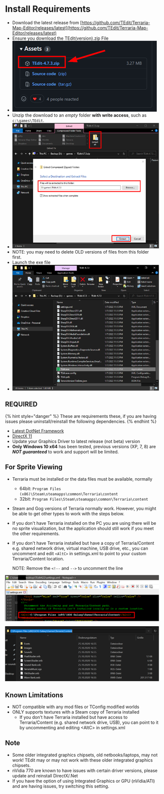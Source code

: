 # Install Requirements

* Download the latest release from [https://github.com/TEdit/Terraria-Map-Editor/releases/latest](https://github.com/TEdit/Terraria-Map-Editor/releases/latest)
* Ensure you download the TEdit(version).zip File
* ![](<.gitbook/assets/image (35).png>)
* Unzip the download to an _empty_ folder **with write access**, such as `c:\games\TEdit`.
* ![](<.gitbook/assets/image (36).png>)
* NOTE: you may need to delete OLD versions of files from this folder first.
* Launch the exe file
* ![](<.gitbook/assets/image (34).png>)

## REQUIRED

{% hint style="danger" %}
These are requirements these, if you are having issues please uninstall/reinstall the following dependencies.
{% endhint %}

* [Latest DotNet Framework](https://dotnet.microsoft.com/download/dotnet-framework/thank-you/net48-web-installer)
* [DirectX 11](https://support.microsoft.com/en-us/kb/179113)
* Update your Graphics Driver to latest release (not beta) version
* **Only Windows 10 x64** has been tested, previous versions (XP, 7, 8) are _**NOT guaranteed**_ to work and support will be limited.

## For Sprite Viewing

* Terraria must be installed or the data files must be available, normally
  * 64bit: `Program Files (x86)\Steam\steamapps\common\Terraria\content`
  * 32bit: `Program Files\Steam\steamapps\common\Terraria\content`
* Steam and Gog versions of Terraria normally work. However, you might be able to get other types to work with the steps below.
* If you don't have Terraria installed on the PC you are using there will be no sprite visualization, but the application should still work if you meet the other requirements.
*   If you don't have Terraria installed but have a copy of Terraria/Content e.g. shared network drive, virtual machine, USB drive, etc., you can uncomment and edit `<AltC>` in settings.xml to point to your custom Terraria/Content location.

    NOTE: Remove the `<!--` and `-->` to uncomment the line

![](<.gitbook/assets/altc (2) (2).png>)

![](<.gitbook/assets/gog (2).png>)

## Known Limitations

* NOT compatible with any mod files or TConfig modified worlds
* ONLY supports textures with a Steam copy of Terraria installed
  * If you don't have Terraria installed but have access to Terraria/Content (e.g. shared network drive, USB), you can point to it by uncommenting and editing \<AltC> in settings.xml

## Note

* Some older integrated graphics chipsets, old netbooks/laptops, may not work! TEdit may or may not work with these older integrated graphics chipsets.
* nVidia 770 are known to have issues with certain driver versions, please update and reinstall DirectX/.Net
* If you have the option of using Integrated Graphics or GPU (nVidia/ATI) and are having issues, try switching this setting.
